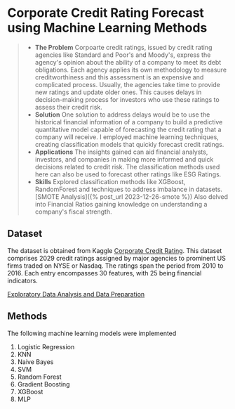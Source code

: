 # Corporate Credit Rating Forecast using Machine Learning Methods

> - **The Problem** Corpoarte credit ratings, issued by credit rating agencies like Standard and Poor's and Moody's, express the agency's opinion about the ability of a company to meet its debt obligations. Each agency applies its own methodology to measure creditworthiness and this assessment is an expensive and complicated process. Usually, the agencies take time to provide new ratings and update older ones. This causes delays in decision-making process for investors who use these ratings to assess their credit risk. 
> - **Solution** One solution to address delays would be to use the historical financial information of a company to build a predictive quantitative model capable of forecasting the credit rating that a company will receive. I employed machine learning techniques, creating classification models that quickly forecast credit ratings. 
> - **Applications** The insights gained can aid financial analysts, investors, and companies in making more informed and quick decisions related to credit risk. The classification methods used here can also be used to forecast other ratings like ESG Ratings.
> - **Skills** Explored classification methods like XGBoost, RandomForest and techniques to address imbalance in datasets.
[SMOTE Analysis]({% post_url 2023-12-26-smote %}) Also delved into Financial Ratios gaining knowledge on understanding a company's fiscal strength.


## Dataset

The dataset is obtained from Kaggle [Corporate Credit Rating](https://www.kaggle.com/datasets/agewerc/corporate-credit-rating/data).
This dataset comprises 2029 credit ratings assigned by major agencies to prominent US firms traded on NYSE or Nasdaq. The ratings span the period from 2010 to 2016. Each entry encompasses 30 features, with 25 being financial indicators. 

[Exploratory Data Analysis and Data Preparation](dataset-description)

## Methods

The following machine learning models were implemented

1. Logistic Regression
2. KNN
3. Naive Bayes
4. SVM
5. Random Forest
6. Gradient Boosting
7. XGBoost
8. MLP

